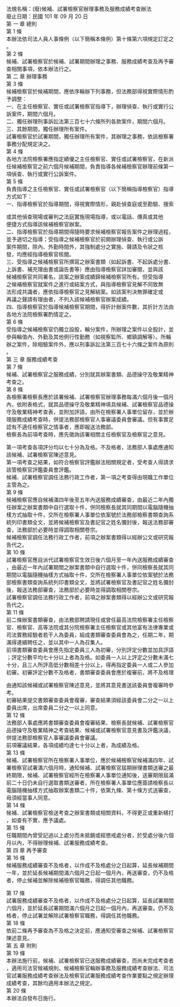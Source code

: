 法規名稱：(廢)候補、試署檢察官辦理事務及服務成績考查辦法  
廢止日期：民國 101 年 09 月 20 日  
第 一 章 總則  
第 1 條  
本辦法依司法人員人事條例（以下簡稱本條例）第十條第六項規定訂定之  
。  
第 2 條  
候補、試署檢察官於候補、試署期間辦理之事務、服務成績考查及再予審  
查相關事項，依本辦法行之。  
第 二 章 辦理事務  
第 3 條  
候補檢察官於候補期間，應依序輪辦下列事務，但法務部得視實際情形酌  
予調整：  
一、在主任檢察官、實任或試署檢察官指導下，辦理偵查、執行或實行公  
訴案件，期間六個月。  
二、獨任辦理刑事訴訟法第三百七十六條所列各款案件，期間六個月。  
三、其餘期間，獨任辦理所有案件。  
試署檢察官於試署期間，獨任辦理所有案件，其辦理之事務，依該檢察署  
事務分配規定決之。  
第 4 條  
各地方法院檢察署應指定績優之主任檢察官、實任或試署檢察官，在新派  
任候補檢察官之前六個月候補期間，負責指導各候補檢察官辦理前條第一  
項偵查、執行或實行公訴案件。  
第 5 條  
負責指導之主任檢察官、實任或試署檢察官（以下簡稱指導檢察官）指導  
方式如下：  
一、指導檢察官於指導期間，得視實際情形，親赴偵查庭或至勘驗、搜索  


或其他偵查現場或審判之法庭實施現場指導，或以電話、傳真或其他  
便捷方式指導該候補檢察官辦案。  
二、指導檢察官於指導期間得隨時要求候補檢察官報告案件之辦理過程，  
並予適切之指導；受指導之候補檢察官於前開辦理偵查、執行或公訴  
案件期間，除內、外勤時間外，其強制處分之實施、聲請及令狀之核  
發，均應經指導檢察官核閱。  
三、受指導之候補檢察官所撰寫之辦案書類（如起訴書、不起訴處分書、  
上訴書、補充理由書或論告書等）應由指導檢察官詳加審閱，並與該  
候補檢察官共同署名，該案之辦案成績歸候補檢察官所有。但受指導  
之候補檢察官就案件之進行或結案方式，與指導檢察官見解不同致無  
法形成共識者，應依指導檢察官之見解結案。如該案判決無罪確定或  
再議之聲請有理由者，不列入該候補檢察官辦案成績。  
四、指導檢察官於指導候補檢察官期間，得折計辦案件數，其折計方法由  
各地方法院檢察署酌情定之。  
第 6 條  
受指導之候補檢察官仍獨立設股，輪分案件，所辦理之案件以全股計，並  
參與輪值內、外勤及其他例行性勤務（如視察監所、鄉鎮調解等）。所輪  
辦之案件，除相驗案件外，應以刑事訴訟法第三百七十六條之案件為原則  
。  
第 三 章 服務成績考查  
第 7 條  
候補、試署檢察官之服務成績，分別就其辦案書類、品德操守及敬業精神  
考查之。  
第 8 條  
各檢察署檢察長應於該署候補、試署檢察官辦理事務每滿六個月後一個月  
內，依附表格式，就其品德操守及敬業精神填具候補、試署檢察官品德操  
守及敬業精神考查表，並附加評語，由所在檢察署人事單位留存，並於辦  
理服務成績考查時，併提法務部檢察官人事審議委員會審議。但有事實足  
認有不適任檢察官之情事者，應即報送法務部。  
檢察長為前項考查時，應先徵詢該署相關主任檢察官及檢察官之意見。  


第一項考查各項評分均以七十分為及格。不及格者，法務部人事處應通知  
該候補、試署檢察官陳述意見。  
第一項考查之結果，如符合檢察官評鑑辦法相關規定者，受考查人得請求  
該管檢察官評鑑委員會評鑑。  
候補、試署檢察官調任法務行政工作者，第一項之考查得由現職工作單位  
主管為之。  
第 9 條  
候補檢察官應自候補滿四年後至五年內送服務成績審查，由最近二年內獨  
任辦案之辦案書類中自行選取十件，併同檢察長就其同期間以電腦隨機抽  
樣方式抽取十件，交所在檢察署人事單位依案號於法務部檢察書類查詢系  
統列印書類全文，並將候補檢察官及書記官之姓名彌封後，報送法務部審  
查，法務部於必要時並得調取相關卷宗。  
候補檢察官調任法務行政工作者，前項之辦案書類得以經辦公文或研究報  
告代之。  
第 10 條  
試署檢察官應自派代試署檢察官生效日後六個月至一年內送服務成績審查  
，由最近一年內試署期間之辦案書類中自行選取十件，併同檢察長就其同  
期間以電腦隨機抽樣方式抽取十件，交所在檢察署人事單位依案號於法務  
部檢察書類查詢系統列印書類全文，並將試署檢察官及書記官之姓名彌封  
後，報送法務部審查，法務部於必要時並得調取相關卷宗。  
試署檢察官調任法務行政工作者，前項之辦案書類得以經辦公文或研究報  
告代之。  
第 11 條  
前二條辦案書類審查，由法務部聘請現任或曾任最高法院檢察署主任檢察  
官、檢察官、高等法院或其分院檢察署主任檢察官或其他富有法律專業或  
司法實務經驗者若干人為委員，組成書類審查委員會為之，任期二年，期  
滿得連續聘任之，並以其中一人為召集人。  
前項書類審查委員會應先指定委員三人為初審，分別評定分數並加具評語  
；評定分數平均七十分以上者為及格。如委員一人以上評定之分數未滿七  
十分，且三人所評高低分數相差十分以上，得再指定委員一人或二人參加  
初審。初審評定分數不及格者，書類審查委員會應於複審前，將不及格理  


由通知該候補或試署檢察官陳述意見，並將其意見書送該委員會複審時參  
考。  
初審結果提交書類審查委員會複審，審查結果須經該委員會二分之一以上  
委員出席，出席委員二分之一以上同意。  
第 12 條  
法務部人事處應將書類審查委員會複審結果、檢察長就候補、試署檢察官  
品德操守及敬業精神之考查結果、候補或試署檢察官意見書及評鑑決議，  
併提法務部檢察官人事審議委員會審議。  
前項審議結果，各項成績均達七十分以上者，為成績及格。  
第 13 條  
候補、試署檢察官所在檢察署人事單位，應於候補檢察官候補滿四年、試  
署檢察官試署滿六個月時，通知候補、試署檢察官屆期辦理書類送審之最  
終期限，候補、試署檢察官經所在檢察署人事單位通知後，送審期限屆滿  
前二十日仍未自行選取書類送審者，所在檢察署人事單位應簽請檢察長以  
電腦隨機抽樣方式抽取辦案書類二十件，依第九條、第十條方式送審查，  
毋須經當事人同意。  
第 14 條  
候補、試署檢察官檢送考查之辦案書類或相關資料，不得更正或重新繕打  
，如查有不實，應予議處。  
第 15 條  
任職期間內曾受記過以上處分而未抵銷或經懲戒處分者，於受處分後六個  
月以內，不得辦理候補、試署服務成績考查。  
第 四 章 再予審查  
第 16 條  
候補服務成績審查不及格者，以作成不及格處分之日起算，延長候補期間  
一年，並於延長候補期間滿六個月之日起一個月內，再送審查，仍不及格  
者，停止候補並解除候補檢察官職務，得調任其他職務。  


第 17 條  
試署服務成績審查不及格者，以作成不及格處分之日起算，延長試署期間  
六個月，並於延長試署期間滿六個月之日起一個月內，再送審查。仍不及  
格者，停止試署並解除試署檢察官職務，得調任其他職務。  
第 18 條  
依前二條再予審查為不及格之決定前，應通知受審查之候補、試署檢察官  
陳述意見。  
第 五 章 附則  
第 19 條  
本辦法施行前，候補、試署檢察官已送服務成績審查，而尚未完成考查者  
，適用司法官候補規則、候補檢察官輪辦事務及服務成績考查辦法、司法  
官試署服務成績考查辦法及檢察官試署服務成績考查作業要點之規定辦理  
成績考查，其餘均適用本辦法之規定。  
第 20 條  
本辦法自發布日施行。  


